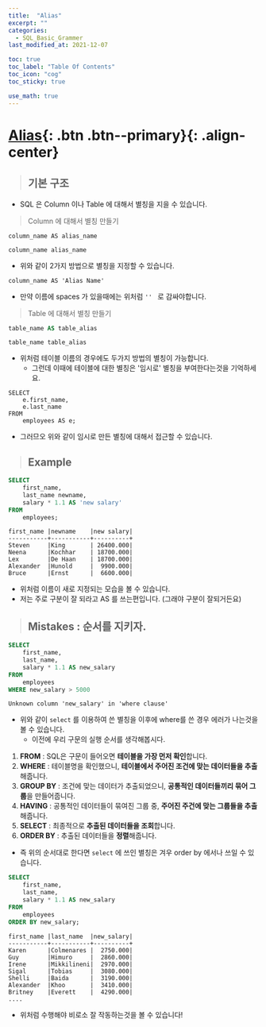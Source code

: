 ```yaml
---
title:  "Alias"
excerpt: ""
categories:
  - SQL_Basic_Grammer
last_modified_at: 2021-12-07

toc: true
toc_label: "Table Of Contents"
toc_icon: "cog"
toc_sticky: true

use_math: true
---
```


# [Alias](#link){: .btn .btn--primary}{: .align-center}

> ## 기본 구조

- SQL 은 Column 이나 Table 에 대해서 별칭을 지을 수 있습니다.

> Column 에 대해서 별칭 만들기

```
column_name AS alias_name
```

```
column_name alias_name
```

- 위와 같이 2가지 방법으로 별칭을 지정할 수 있습니다.

```
column_name AS 'Alias Name'
```

- 만약 이름에 spaces 가 있을때에는 위처럼 `'' ` 로 감싸야합니다.

> Table 에 대해서 별칭 만들기

```sql
table_name AS table_alias
```

```
table_name table_alias
```

- 위처럼 테이블 이름의 경우에도 두가지 방법의 별칭이 가능합니다.
  - 그런데 이때에 테이블에 대한 별칭은 '임시로' 별칭을 부여한다는것을 기억하세요.

```
SELECT 
    e.first_name, 
    e.last_name
FROM
    employees AS e;
```

- 그러므오 위와 같이 임시로 만든 별칭에 대해서 접근할 수 있습니다.

> ## Example

```sql
SELECT 
    first_name, 
    last_name newname,
    salary * 1.1 AS 'new salary'
FROM
    employees;
```

```
first_name |newname    |new salary|
-----------+-----------+----------+
Steven     |King       | 26400.000|
Neena      |Kochhar    | 18700.000|
Lex        |De Haan    | 18700.000|
Alexander  |Hunold     |  9900.000|
Bruce      |Ernst      |  6600.000|
```

- 위처럼 이름이 새로 지정되는 모습을 볼 수 있습니다. 
- 저는 주로 구분이 잘 되라고 AS 를 쓰는편입니다. (그래야 구분이 잘되거든요)

> ## Mistakes : 순서를 지키자.

```sql
SELECT 
    first_name, 
    last_name, 
    salary * 1.1 AS new_salary
FROM
    employees
WHERE new_salary > 5000
```

```
Unknown column 'new_salary' in 'where clause'
```

- 위와 같이 `select` 를 이용하여 쓴 별칭을 이후에 where를 쓴 경우 에러가 나는것을 볼 수 있습니다.
  - 이전에 우리 구문의 실행 순서를 생각해봅시다.

1. **FROM** : SQL은 구문이 들어오면 **테이블을 가장 먼저 확인**합니다. 
2. **WHERE** : 테이블명을 확인했으니, **테이블에서 주어진 조건에 맞는 데이터들을 추출**해줍니다.
3. **GROUP BY** : 조건에 맞는 데이터가 추출되었으니, **공통적인 데이터들끼리 묶어 그룹**을 만들어줍니다.
4. **HAVING** : 공통적인 데이터들이 묶여진 그룹 중, **주어진 주건에 맞는 그룹들을 추출**해줍니다.
5. **SELECT** : 최종적으로 **추출된 데이터들을 조회**합니다.
6. **ORDER BY** : 추출된 데이터들을 **정렬**해줍니다.

- 즉 위의 순서대로 한다면 `select` 에 쓰인 별칭은 겨우 order by 에서나 쓰일 수 있습니다.

```sql
SELECT 
    first_name, 
    last_name, 
    salary * 1.1 AS new_salary
FROM
    employees
ORDER BY new_salary;
```

```
first_name |last_name  |new_salary|
-----------+-----------+----------+
Karen      |Colmenares |  2750.000|
Guy        |Himuro     |  2860.000|
Irene      |Mikkilineni|  2970.000|
Sigal      |Tobias     |  3080.000|
Shelli     |Baida      |  3190.000|
Alexander  |Khoo       |  3410.000|
Britney    |Everett    |  4290.000|
....
```

- 위처럼 수행해야 비로소 잘 작동하는것을 볼 수 있습니다!

